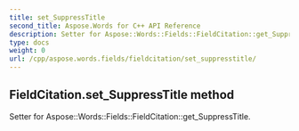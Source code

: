 ```yaml
---
title: set_SuppressTitle
second_title: Aspose.Words for C++ API Reference
description: Setter for Aspose::Words::Fields::FieldCitation::get_SuppressTitle. 
type: docs
weight: 0
url: /cpp/aspose.words.fields/fieldcitation/set_suppresstitle/
---
```

## FieldCitation.set_SuppressTitle method


Setter for Aspose::Words::Fields::FieldCitation::get_SuppressTitle. 

